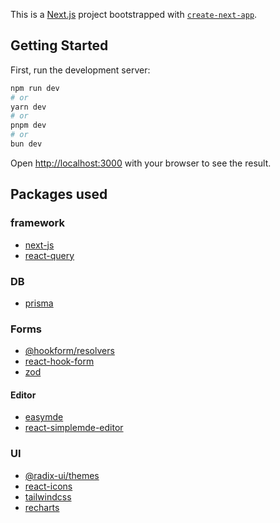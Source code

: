 This is a [Next.js](https://nextjs.org/) project bootstrapped with [`create-next-app`](https://github.com/vercel/next.js/tree/canary/packages/create-next-app).

## Getting Started

First, run the development server:

```bash
npm run dev
# or
yarn dev
# or
pnpm dev
# or
bun dev
```

Open [http://localhost:3000](http://localhost:3000) with your browser to see the result.

## Packages used

### framework

- [next-js](https://nextjs.org/docs)
- [react-query](https://tanstack.com/query)

### DB

- [prisma](https://www.prisma.io)

### Forms

- [@hookform/resolvers](https://react-hook-form.com)
- [react-hook-form](https://react-hook-form.com)
- [zod](https://zod.dev/)

#### Editor

- [easymde](https://stackblitz.com/edit/easymde)
- [react-simplemde-editor](https://react-simplemde-edtior.netlify.app)

### UI

- [@radix-ui/themes](https://www.radix-ui.com)
- [react-icons](https://react-icons.github.io/react-icons/)
- [tailwindcss](https://tailwindcss.com/)
- [recharts](https://recharts.org/en-US/)

